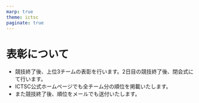 ```yaml
---
marp: true
theme: ictsc
paginate: true
---
```


<!--
_class: section-title
_paginate: false
-->

# 表彰について

- 競技終了後、上位3チームの表彰を行います。2日目の競技終了後、閉会式にて行います。
- ICTSC公式ホームページでも全チーム分の順位を掲載いたします。
- また競技終了後、順位をメールでも送付いたします。
